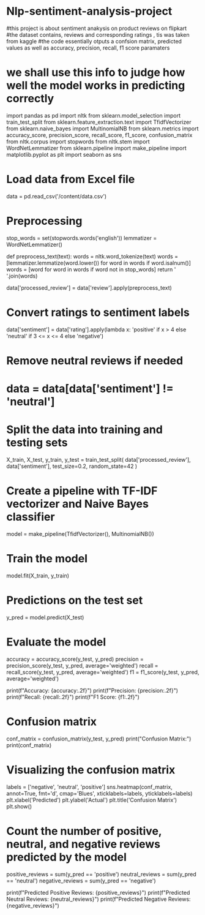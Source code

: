 # Nlp-sentiment-analysis-project
#this project is about sentiment anakysis on product reviews on flipkart
#the dataset contains, reviews and corresponding ratings , tis was taken from kaggle
#the code essentially otputs a confsion matrix, predicted values as well as accuracy, precision, recall, f1 score paramaters
# we shall use this info to judge how well the model works in predicting correctly
import pandas as pd
import nltk
from sklearn.model_selection import train_test_split
from sklearn.feature_extraction.text import TfidfVectorizer
from sklearn.naive_bayes import MultinomialNB
from sklearn.metrics import accuracy_score, precision_score, recall_score, f1_score, confusion_matrix
from nltk.corpus import stopwords
from nltk.stem import WordNetLemmatizer
from sklearn.pipeline import make_pipeline
import matplotlib.pyplot as plt
import seaborn as sns

# Load data from Excel file
data = pd.read_csv('/content/data.csv')

# Preprocessing
stop_words = set(stopwords.words('english'))
lemmatizer = WordNetLemmatizer()

def preprocess_text(text):
    words = nltk.word_tokenize(text)
    words = [lemmatizer.lemmatize(word.lower()) for word in words if word.isalnum()]
    words = [word for word in words if word not in stop_words]
    return ' '.join(words)

data['processed_review'] = data['review'].apply(preprocess_text)

# Convert ratings to sentiment labels
data['sentiment'] = data['rating'].apply(lambda x: 'positive' if x > 4 else 'neutral' if 3 <= x <= 4 else 'negative')

# Remove neutral reviews if needed
# data = data[data['sentiment'] != 'neutral']

# Split the data into training and testing sets
X_train, X_test, y_train, y_test = train_test_split(
    data['processed_review'], data['sentiment'], test_size=0.2, random_state=42
)

# Create a pipeline with TF-IDF vectorizer and Naive Bayes classifier
model = make_pipeline(TfidfVectorizer(), MultinomialNB())

# Train the model
model.fit(X_train, y_train)

# Predictions on the test set
y_pred = model.predict(X_test)

# Evaluate the model
accuracy = accuracy_score(y_test, y_pred)
precision = precision_score(y_test, y_pred, average='weighted')
recall = recall_score(y_test, y_pred, average='weighted')
f1 = f1_score(y_test, y_pred, average='weighted')

print(f"Accuracy: {accuracy:.2f}")
print(f"Precision: {precision:.2f}")
print(f"Recall: {recall:.2f}")
print(f"F1 Score: {f1:.2f}")

# Confusion matrix
conf_matrix = confusion_matrix(y_test, y_pred)
print("Confusion Matrix:")
print(conf_matrix)

# Visualizing the confusion matrix
labels = ['negative', 'neutral', 'positive']
sns.heatmap(conf_matrix, annot=True, fmt='d', cmap='Blues', xticklabels=labels, yticklabels=labels)
plt.xlabel('Predicted')
plt.ylabel('Actual')
plt.title('Confusion Matrix')
plt.show()

# Count the number of positive, neutral, and negative reviews predicted by the model
positive_reviews = sum(y_pred == 'positive')
neutral_reviews = sum(y_pred == 'neutral')
negative_reviews = sum(y_pred == 'negative')

print(f"Predicted Positive Reviews: {positive_reviews}")
print(f"Predicted Neutral Reviews: {neutral_reviews}")
print(f"Predicted Negative Reviews: {negative_reviews}")
